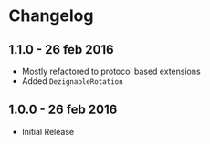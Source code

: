 # Changelog

## 1.1.0 - 26 feb 2016
- Mostly refactored to protocol based extensions
- Added `DezignableRotation`

## 1.0.0 - 26 feb 2016
- Initial Release
